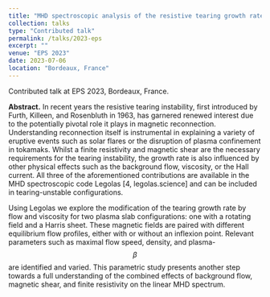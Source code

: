 ```yaml
---
title: "MHD spectroscopic analysis of the resistive tearing growth rate under the influence of background flow"
collection: talks
type: "Contributed talk"
permalink: /talks/2023-eps
excerpt: ""
venue: "EPS 2023"
date: 2023-07-06
location: "Bordeaux, France"
---
```


Contributed talk at EPS 2023, Bordeaux, France.

__Abstract.__ In recent years the resistive tearing instability, first introduced by Furth, Killeen, and Rosenbluth in 1963, has garnered renewed interest due to the potentially pivotal role it plays in magnetic reconnection. Understanding reconnection itself is instrumental in explaining a variety of eruptive events such as solar flares or the disruption of plasma confinement in tokamaks. Whilst a finite resistivity and magnetic shear are the necessary requirements for the tearing instability, the growth rate is also influenced by other physical effects such as the background flow, viscosity, or the Hall current. All three of the aforementioned contributions are available in the MHD spectroscopic code Legolas [4, legolas.science] and can be included in tearing-unstable configurations.

Using Legolas we explore the modification of the tearing growth rate by flow and viscosity for two plasma slab configurations: one with a rotating field and a Harris sheet. These magnetic fields are paired with different equilibrium flow profiles, either with or without an inflexion point. Relevant parameters such as maximal flow speed, density, and plasma-$$\beta$$ are identified and varied. This parametric study presents another step towards a full understanding of the combined effects of background flow, magnetic shear, and finite resistivity on the linear MHD spectrum.